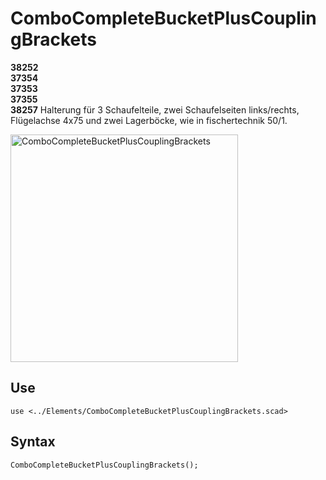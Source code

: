 # ComboCompleteBucketPlusCouplingBrackets

__38252__<br/>__37354__<br/>__37353__<br/>__37355__<br/>__38257__ Halterung für 3 Schaufelteile, zwei Schaufelseiten links/rechts, Flügelachse 4x75 und zwei Lagerböcke, wie in fischertechnik 50/1.

<img width="364" alt="ComboCompleteBucketPlusCouplingBrackets" src="https://user-images.githubusercontent.com/48654609/167248918-f9fe2748-fc99-44b8-ba32-e13b436e0075.png">

## Use
<pre><code>use &lt;../Elements/ComboCompleteBucketPlusCouplingBrackets.scad&gt;</pre></code>

## Syntax
<pre><code>ComboCompleteBucketPlusCouplingBrackets();
</pre></code>
